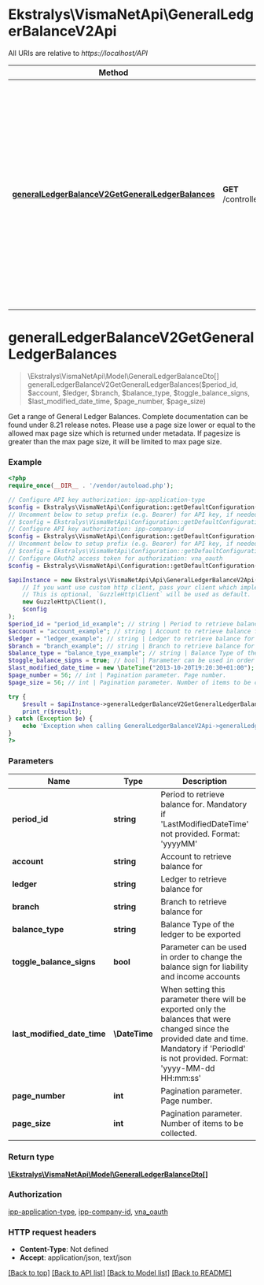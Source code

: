 # Ekstralys\VismaNetApi\GeneralLedgerBalanceV2Api

All URIs are relative to *https://localhost/API*

Method | HTTP request | Description
------------- | ------------- | -------------
[**generalLedgerBalanceV2GetGeneralLedgerBalances**](GeneralLedgerBalanceV2Api.md#generalLedgerBalanceV2GetGeneralLedgerBalances) | **GET** /controller/api/v2/generalLedgerBalance | Get a range of General Ledger Balances. Complete documentation can be found under 8.21  release notes.   Please use a page size lower or equal to the allowed max page size which is returned under metadata.   If pagesize is greater than the max page size, it will be limited to max page size.


# **generalLedgerBalanceV2GetGeneralLedgerBalances**
> \Ekstralys\VismaNetApi\Model\GeneralLedgerBalanceDto[] generalLedgerBalanceV2GetGeneralLedgerBalances($period_id, $account, $ledger, $branch, $balance_type, $toggle_balance_signs, $last_modified_date_time, $page_number, $page_size)

Get a range of General Ledger Balances. Complete documentation can be found under 8.21  release notes.   Please use a page size lower or equal to the allowed max page size which is returned under metadata.   If pagesize is greater than the max page size, it will be limited to max page size.

### Example
```php
<?php
require_once(__DIR__ . '/vendor/autoload.php');

// Configure API key authorization: ipp-application-type
$config = Ekstralys\VismaNetApi\Configuration::getDefaultConfiguration()->setApiKey('ipp-application-type', 'YOUR_API_KEY');
// Uncomment below to setup prefix (e.g. Bearer) for API key, if needed
// $config = Ekstralys\VismaNetApi\Configuration::getDefaultConfiguration()->setApiKeyPrefix('ipp-application-type', 'Bearer');
// Configure API key authorization: ipp-company-id
$config = Ekstralys\VismaNetApi\Configuration::getDefaultConfiguration()->setApiKey('ipp-company-id', 'YOUR_API_KEY');
// Uncomment below to setup prefix (e.g. Bearer) for API key, if needed
// $config = Ekstralys\VismaNetApi\Configuration::getDefaultConfiguration()->setApiKeyPrefix('ipp-company-id', 'Bearer');
// Configure OAuth2 access token for authorization: vna_oauth
$config = Ekstralys\VismaNetApi\Configuration::getDefaultConfiguration()->setAccessToken('YOUR_ACCESS_TOKEN');

$apiInstance = new Ekstralys\VismaNetApi\Api\GeneralLedgerBalanceV2Api(
    // If you want use custom http client, pass your client which implements `GuzzleHttp\ClientInterface`.
    // This is optional, `GuzzleHttp\Client` will be used as default.
    new GuzzleHttp\Client(),
    $config
);
$period_id = "period_id_example"; // string | Period to retrieve balance for. Mandatory if 'LastModifiedDateTime' not provided. Format: 'yyyyMM'
$account = "account_example"; // string | Account to retrieve balance for
$ledger = "ledger_example"; // string | Ledger to retrieve balance for
$branch = "branch_example"; // string | Branch to retrieve balance for
$balance_type = "balance_type_example"; // string | Balance Type of the ledger to be exported
$toggle_balance_signs = true; // bool | Parameter can be used in order to change the balance sign for liability and income accounts
$last_modified_date_time = new \DateTime("2013-10-20T19:20:30+01:00"); // \DateTime | When setting this parameter there will be exported only the balances that were changed since the provided date and time.  Mandatory if 'PeriodId' is not provided.  Format: 'yyyy-MM-dd HH:mm:ss'
$page_number = 56; // int | Pagination parameter. Page number.
$page_size = 56; // int | Pagination parameter. Number of items to be collected.

try {
    $result = $apiInstance->generalLedgerBalanceV2GetGeneralLedgerBalances($period_id, $account, $ledger, $branch, $balance_type, $toggle_balance_signs, $last_modified_date_time, $page_number, $page_size);
    print_r($result);
} catch (Exception $e) {
    echo 'Exception when calling GeneralLedgerBalanceV2Api->generalLedgerBalanceV2GetGeneralLedgerBalances: ', $e->getMessage(), PHP_EOL;
}
?>
```

### Parameters

Name | Type | Description  | Notes
------------- | ------------- | ------------- | -------------
 **period_id** | **string**| Period to retrieve balance for. Mandatory if &#39;LastModifiedDateTime&#39; not provided. Format: &#39;yyyyMM&#39; | [optional]
 **account** | **string**| Account to retrieve balance for | [optional]
 **ledger** | **string**| Ledger to retrieve balance for | [optional]
 **branch** | **string**| Branch to retrieve balance for | [optional]
 **balance_type** | **string**| Balance Type of the ledger to be exported | [optional]
 **toggle_balance_signs** | **bool**| Parameter can be used in order to change the balance sign for liability and income accounts | [optional]
 **last_modified_date_time** | **\DateTime**| When setting this parameter there will be exported only the balances that were changed since the provided date and time.  Mandatory if &#39;PeriodId&#39; is not provided.  Format: &#39;yyyy-MM-dd HH:mm:ss&#39; | [optional]
 **page_number** | **int**| Pagination parameter. Page number. | [optional]
 **page_size** | **int**| Pagination parameter. Number of items to be collected. | [optional]

### Return type

[**\Ekstralys\VismaNetApi\Model\GeneralLedgerBalanceDto[]**](../Model/GeneralLedgerBalanceDto.md)

### Authorization

[ipp-application-type](../../README.md#ipp-application-type), [ipp-company-id](../../README.md#ipp-company-id), [vna_oauth](../../README.md#vna_oauth)

### HTTP request headers

 - **Content-Type**: Not defined
 - **Accept**: application/json, text/json

[[Back to top]](#) [[Back to API list]](../../README.md#documentation-for-api-endpoints) [[Back to Model list]](../../README.md#documentation-for-models) [[Back to README]](../../README.md)


